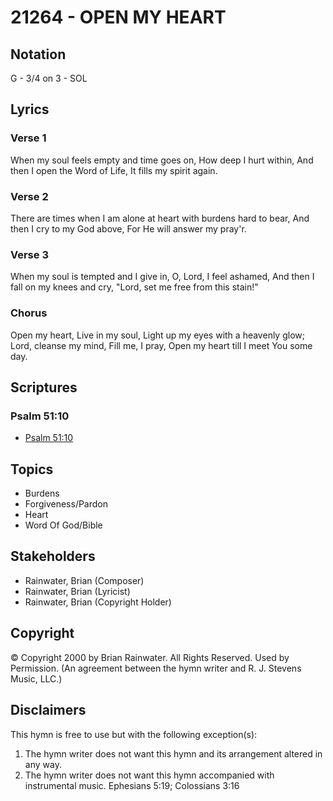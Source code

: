 # 21264 - OPEN MY HEART

## Notation

G - 3/4 on 3 - SOL

## Lyrics

### Verse 1

When my soul feels empty and time goes on, How deep I hurt within, And then I open the Word of Life, It fills my spirit again.

### Verse 2

There are times when I am alone at heart with burdens hard to bear, And then I cry to my God above, For He will answer my pray'r.

### Verse 3

When my soul is tempted and I give in, O, Lord, I feel ashamed, And then I fall on my knees and cry, "Lord, set me free from this stain!"

### Chorus

Open my heart, Live in my soul, Light up my eyes with a heavenly glow; Lord, cleanse my mind, Fill me, I pray, Open my heart till I meet You some day.


## Scriptures

### Psalm 51:10

- [Psalm 51:10](https://www.biblegateway.com/passage/?search=Psalm%2051%3A10)


## Topics

- Burdens
- Forgiveness/Pardon
- Heart
- Word Of God/Bible

## Stakeholders

- Rainwater, Brian (Composer)
- Rainwater, Brian (Lyricist)
- Rainwater, Brian (Copyright Holder)

## Copyright

© Copyright 2000 by Brian Rainwater. All Rights Reserved. Used by Permission.
(An agreement between the hymn writer and R. J. Stevens Music, LLC.)

## Disclaimers

This hymn is free to use but with the following exception(s):
1. The hymn writer does not want this hymn and its arrangement altered in any way.
2. The hymn writer does not want this hymn accompanied with instrumental music.
Ephesians 5:19; Colossians 3:16

